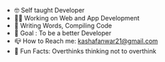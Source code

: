 - 🤓 Self taught Developer
- 🧑‍💻 Working on Web and App Development
- 📝 Writing Words, Compiling Code
- 🎯 Goal : To be a better Developer
- 📪 How to Reach me: kashafanwar21@gmail.com
- 💌 Fun Facts:
    Overthinks thinking not to overthink
